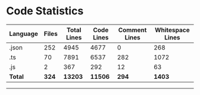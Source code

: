 # Code Statistics

| Language | Files | Total Lines | Code Lines | Comment Lines | Whitespace Lines |
|----------|-------|-------------|------------|---------------|-------------------|
| .json | 252 | 4945 | 4677 | 0 | 268 |
| .ts | 70 | 7891 | 6537 | 282 | 1072 |
| .js | 2 | 367 | 292 | 12 | 63 |
| **Total** | **324** | **13203** | **11506** | **294** | **1403** |

---
